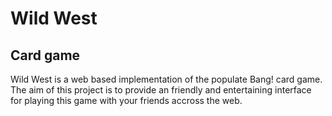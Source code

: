 # Wild West
## Card game 

Wild West is a web based implementation of the populate Bang! card game. The aim of this project is to provide an friendly and entertaining interface for playing this game with your friends accross the web.

